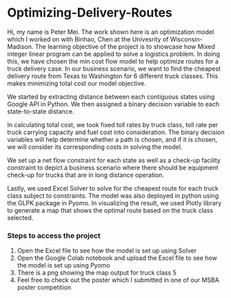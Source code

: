 # Optimizing-Delivery-Routes

Hi, my name is Peter Mei. The work shown here is an optimization model which I worked on with Binhao, Chen at the Univesrity of Wisconsin-Madison. The learning objective of the project is to showcase how Mixed integer linear program can be applied to solve a logistics problem. In doing this, we have chosen the min cost flow model to help optimize routes for a truck delivery case. In our business scenario, we want to find the cheapest delivery route from Texas to Washington for 6 different truck classes. This makes minimizing total cost our model objective. 

We started by extracting distance between each contiguous states using Google API in Python. We then assigned a binary decision variable to each state-to-state distance. 

In calculating total cost, we took fixed toll rates by truck class, toll rate per truck carrying capacity and fuel cost into consideration. The binary decision variables will help determine whether a path is chosen, and if it is chosen, we will consider its corresponding costs in solving the model. 

We set up a net flow constraint for each state as well as a check-up facility constraint to depict a business scenario where there should be equipment check-up for trucks that are in long distance operation. 

Lastly, we used Excel Solver to solve for the cheapest route for each truck class subject to constraints. The model was also deployed in python using the GLPK package in Pyomo. In visualizing the result, we used Plotly library to generate a map that shows the optimal route based on the truck class selected.  

### Steps to access the project
1. Open the Excel file to see how the model is set up using Solver
2. Open the Google Colab notebook and upload the Excel file to see how the model is set up using Pyomo
3. There is a png showing the map output for truck class 5
4. Feel free to check out the poster which I submitted in one of our MSBA poster competition
